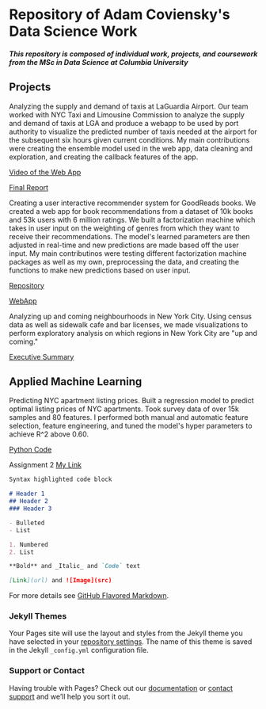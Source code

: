 # Repository of Adam Coviensky's Data Science Work
##### This repository is composed of individual work, projects, and coursework from the MSc in Data Science at Columbia University


## Projects

Analyzing the supply and demand of taxis at LaGuardia Airport. Our team worked with NYC Taxi and Limousine Commission to analyze the supply and demand of taxis at LGA and produce a webapp to be used by port authority to visualize the predicted number of taxis needed at the airport for the subsequent six hours given current conditions. My main contributions were creating the ensemble model used in the web app, data cleaning and exploration, and creating the callback features of the app.

[Video of the Web App](Capstone/LGAWebApp.mov)

[Final Report](Capstone/FinalReport.pdf)


Creating a user interactive recommender system for GoodReads books. We created a web app for book recommendations from a dataset of 10k books and 53k users with 6 million ratings. We built a factorization machine which takes in user input on the weighting of genres from which they want to receive their recommendations. The model's learned parameters are then adjusted in real-time and new predictions are made based off the user input. My main contributinos were testing different factorization machine packages as well as my own, preprocessing the data, and creating the functions to make new predictions based on user input.

[Repository](https://github.com/sdoctor7/book-recommendations)

[WebApp](http://what-should-i-read-next.herokuapp.com/)


Analyzing up and coming neighbourhoods in New York City. Using census data as well as sidewalk cafe and bar licenses, we made visualizations to perform exploratory analysis on which regions in New York City are "up and coming."

[Executive Summary](https://marikalohmus.shinyapps.io/executive_summary/)


## Applied Machine Learning

Predicting NYC apartment listing prices. Built a regression model to predict optimal listing prices of NYC apartments. Took survey data of over 15k samples and 80 features. I performed both manual and automatic feature selection, feature engineering, and tuned the model's hyper parameters to achieve R^2 above 0.60.

[Python Code](AML/homework2_rent.py)


Assignment 2
[My Link](AML/newhw3.htm)


```markdown
Syntax highlighted code block

# Header 1
## Header 2
### Header 3

- Bulleted
- List

1. Numbered
2. List

**Bold** and _Italic_ and `Code` text

[Link](url) and ![Image](src)
```

For more details see [GitHub Flavored Markdown](https://guides.github.com/features/mastering-markdown/).

### Jekyll Themes

Your Pages site will use the layout and styles from the Jekyll theme you have selected in your [repository settings](https://github.com/adamcoviensky/adamcoviensky.github.io/settings). The name of this theme is saved in the Jekyll `_config.yml` configuration file.

### Support or Contact

Having trouble with Pages? Check out our [documentation](https://help.github.com/categories/github-pages-basics/) or [contact support](https://github.com/contact) and we’ll help you sort it out.
